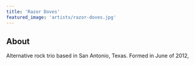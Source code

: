 ```yaml
---
title: 'Razor Doves'
featured_image: 'artists/razor-doves.jpg'
---
```


## About

Alternative rock trio based in San Antonio, Texas. Formed in June of 2012,
